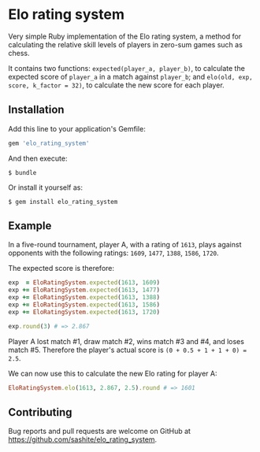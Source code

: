 # Elo rating system

Very simple Ruby implementation of the Elo rating system, a method for calculating the relative skill levels of players in zero-sum games such as chess.

It contains two functions: `expected(player_a, player_b)`, to calculate the expected score of `player_a` in a match against `player_b`; and `elo(old, exp, score, k_factor = 32)`, to calculate the new score for each player.

## Installation

Add this line to your application's Gemfile:

```ruby
gem 'elo_rating_system'
```

And then execute:

    $ bundle

Or install it yourself as:

    $ gem install elo_rating_system

## Example

In a five-round tournament, player A, with a rating of `1613`, plays against opponents with the following ratings: `1609`, `1477`, `1388`, `1586`, `1720`.

The expected score is therefore:

```ruby
exp  = EloRatingSystem.expected(1613, 1609)
exp += EloRatingSystem.expected(1613, 1477)
exp += EloRatingSystem.expected(1613, 1388)
exp += EloRatingSystem.expected(1613, 1586)
exp += EloRatingSystem.expected(1613, 1720)

exp.round(3) # => 2.867
```

Player A lost match #1, draw match #2, wins match #3 and #4, and loses match #5.
Therefore the player's actual score is `(0 + 0.5 + 1 + 1 + 0) = 2.5`.

We can now use this to calculate the new Elo rating for player A:

```ruby
EloRatingSystem.elo(1613, 2.867, 2.5).round # => 1601
```

## Contributing

Bug reports and pull requests are welcome on GitHub at https://github.com/sashite/elo_rating_system.
